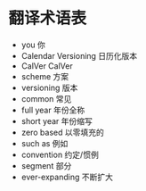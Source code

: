 # 翻译术语表

- you 你
- Calendar Versioning 日历化版本
- CalVer CalVer
- scheme 方案
- versioning 版本
- common 常见
- full year 年份全称
- short year 年份缩写
- zero based 以零填充的
- such as 例如
- convention 约定/惯例
- segment 部分
- ever-expanding 不断扩大
